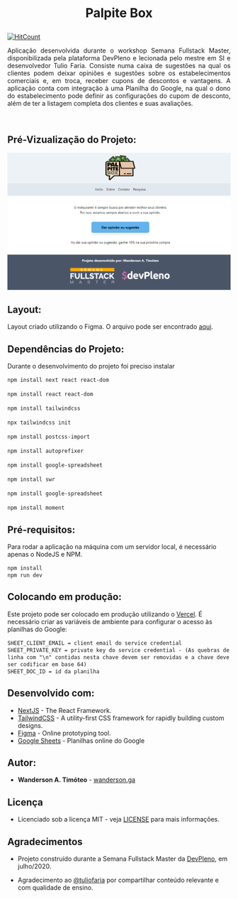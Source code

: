 # <p align="center">  &nbsp; Palpite Box &nbsp;   </p>

[![HitCount](https://hits.dwyl.com/Wanderson-A-Timoteo/palpite-box.svg)](https://github.com/Wanderson-A-Timoteo/palpite-box)

<p align="justify">
  Aplicação desenvolvida durante o workshop Semana Fullstack Master, disponibilizada pela plataforma DevPleno e lecionada pelo mestre em SI e desenvolvedor Tulio Faria. Consiste numa caixa de sugestões na qual os clientes podem deixar opiniões e sugestões sobre os estabelecimentos comerciais e, em troca, receber cupons de descontos e vantagens. A aplicação conta com integração à uma Planilha do Google, na qual o dono do estabelecimento pode definir as configurações do cupom de desconto, além de ter a listagem completa dos clientes e suas avaliações.
</p> <br />

## Pré-Vizualização do Projeto:

![Preview](https://github.com/Wanderson-A-Timoteo/palpite-box/blob/master/public/interface.png?raw=true)


## Layout:

Layout criado utilizando o Figma. O arquivo pode ser encontrado [aqui](https://www.figma.com/file/HxvAYhS6l7UDI49u8uLdaC/palpite-box?node-id=0%3A1).

## Dependências do Projeto:
Durante o desenvolvimento do projeto foi preciso instalar
```
npm install next react react-dom

npm install react react-dom

npm install tailwindcss

npx tailwindcss init

npm install postcss-import

npm install autoprefixer

npm install google-spreadsheet

npm install swr

npm install google-spreadsheet

npm install moment
```

## Pré-requisitos:

Para rodar a aplicação na máquina com um servidor local, é necessário apenas o NodeJS e NPM.

```
npm install
npm run dev
```

## Colocando em produção:

Este projeto pode ser colocado em produção utilizando o [Vercel](http://vercel.com/). É necessário criar as variáveis de ambiente para configurar o acesso às planilhas do Google:

```
SHEET_CLIENT_EMAIL = client email do service credential
SHEET_PRIVATE_KEY = private key do service credential - (As quebras de linha com "\n" contidas nesta chave devem ser removidas e a chave deve ser codificar em base 64)
SHEET_DOC_ID = id da planilha
```

## Desenvolvido com:

* [NextJS](https://nextjs.org/) - The React Framework.
* [TailwindCSS](https://tailwindcss.com/) - A utility-first CSS framework for rapidly building custom designs.
* [Figma](https://figma.com/) - Online prototyping tool.
* [Google Sheets](https://drive.google.com) - Planilhas online do Google

## Autor:

* **Wanderson A. Timóteo** - [wanderson.ga](https://wanderson.ga)


## Licença

* Licenciado sob a licença MIT - veja [LICENSE](LICENSE) para mais informações.

## Agradecimentos

* Projeto construído durante a Semana Fullstack Master da [DevPleno](https://devpleno.com), em julho/2020. 

* Agradecimento ao [@tuliofaria](https://github.com/tuliofaria/) por compartilhar conteúdo relevante e com qualidade de ensino.

